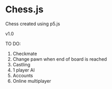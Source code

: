 # Chess.js
Chess created using p5.js

v1.0

TO DO:

1. Checkmate
2. Change pawn when end of board is reached
3. Castling
4. 1 player AI
5. Accounts
6. Online multiplayer

